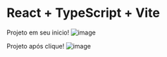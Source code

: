 # React + TypeScript + Vite
Projeto em seu inicio!
![image](https://github.com/user-attachments/assets/673a76a6-d450-4fc4-a9fb-e18dc58b8aa5)

Projeto após clique!
![image](https://github.com/user-attachments/assets/fd0b530b-c465-4421-8641-7285e99dee4f)


 
